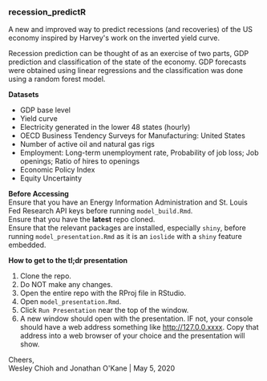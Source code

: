 ### recession_predictR

A new and improved way to predict recessions (and recoveries) of the US economy inspired by Harvey's work on the inverted yield curve.  
  
Recession prediction can be thought of as an exercise of two parts, GDP prediction and classification of the state of the economy. GDP forecasts were obtained using linear regressions and the classification was done using a random forest model.  
  
**Datasets**  
 - GDP base level  
 - Yield curve  
 - Electricity generated in the lower 48 states (hourly)  
 - OECD Business Tendency Surveys for Manufacturing: United States  
 - Number of active oil and natural gas rigs  
 - Employment: Long-term unemployment rate, Probability of job loss; Job openings; Ratio of hires to openings  
 - Economic Policy Index  
 - Equity Uncertainty  
  
**Before Accessing**  
Ensure that you have an Energy Information Administration and St. Louis Fed Research API keys before running `model_build.Rmd`.  
Ensure that you have the **latest** repo cloned.  
Ensure that the relevant packages are installed, especially `shiny`, before running `model_presentation.Rmd` as it is an `ioslide` with a `shiny` feature embedded.  
 
**How to get to the tl;dr presentation**  
1. Clone the repo.  
2. Do NOT make any changes.  
3. Open the entire repo with the RProj file in RStudio.  
4. Open `model_presentation.Rmd`.  
5. Click `Run Presentation` near the top of the window.  
6. A new window should open with the presentation. IF not, your console should have a web address something like http://127.0.0.xxxx. Copy that address into a web browser of your choice and the presentation will show.  

Cheers,  
Wesley Chioh and Jonathan O'Kane | May 5, 2020 
 
